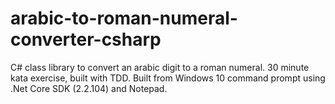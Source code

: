# arabic-to-roman-numeral-converter-csharp
C# class library to convert an arabic digit to a roman numeral. 
30 minute kata exercise, built with TDD.
Built from Windows 10 command prompt using .Net Core SDK (2.2.104) and Notepad.

